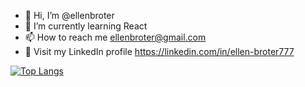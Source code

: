 - 👋 Hi, I’m @ellenbroter
- 🌱 I’m currently learning React
- 📫 How to reach me ellenbroter@gmail.com
- 📑 Visit my LinkedIn profile https://linkedin.com/in/ellen-broter777


[![Top Langs](https://github-readme-stats.vercel.app/api/top-langs/?username=ellenbroter)](https://github.com/ellenbroter/github-readme-stats)

